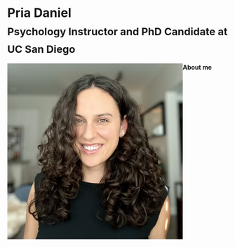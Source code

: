 # Pria Daniel <br> <sub>Psychology Instructor and PhD Candidate at UC San Diego</sub>
<img align="left" src="/images/Headshot_2025.jpeg" width="400" alt="Headshot 2025"/>

**About me** 

